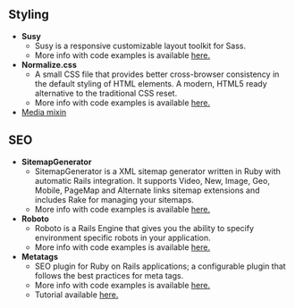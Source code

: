 ## Styling

* **Susy**
  * Susy is a responsive customizable layout toolkit for Sass.
  * More info with code examples is available [here.](http://susy.oddbird.net/)
* **Normalize.css**
  * A small CSS file that provides better cross-browser consistency in the default styling of HTML elements. A modern, HTML5 ready alternative to the traditional CSS reset.
  * More info with code examples is available [here.](http://nicolasgallagher.com/about-normalize-css/)
* [Media mixin](https://github.com/infinum/media-blender)

## SEO

* **SitemapGenerator**
  * SitemapGenerator is a XML sitemap generator written in Ruby with automatic Rails integration. It supports Video, New, Image, Geo, Mobile, PageMap and Alternate links sitemap extensions and includes Rake for managing your sitemaps.
  * More info with code examples is available [here.](https://github.com/kjvarga/sitemap_generator)
* **Roboto**
  * Roboto is a Rails Engine that gives you the ability to specify environment specific robots in your application.
  * More info with code examples is available [here.](https://github.com/LaunchAcademy/roboto)
* **Metatags**
  * SEO plugin for Ruby on Rails applications; a configurable plugin that follows the best practices for meta tags.
  * More info with code examples is available [here.](https://github.com/kpumuk/meta-tags)
  * Tutorial available [here.](http://cookieshq.co.uk/posts/easy-seo-metatags-with-rails-4/)
